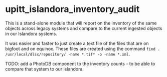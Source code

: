 # upitt_islandora_inventory_audit

This is a stand-alone module that will report on the inventory of the same objects across legacy systems and compare to the current ingested objects in our Islandora systems.

It was easier and faster to just create a text file of the files that are on bigfoot and on equinox.  These files are created using the command `find . /usr/local/dlsx/repository/ -name *.tif* -o -name *.xml`.

TODO: add a PhotoDB component to the inventory counts - to be able to compare that system to our islandora.